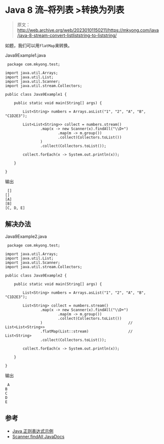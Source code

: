 # Java 8 流–将列表 <list>>转换为列表</list>

> 原文：<http://web.archive.org/web/20230101150211/https://mkyong.com/java/java-8-stream-convert-listliststring-to-liststring/>

如题，我们可以用`flatMap`来转换。

Java9Example1.java

```
 package com.mkyong.test;

import java.util.Arrays;
import java.util.List;
import java.util.Scanner;
import java.util.stream.Collectors;

public class Java9Example1 {

    public static void main(String[] args) {

        List<String> numbers = Arrays.asList("1", "2", "A", "B", "C1D2E3");

        List<List<String>> collect = numbers.stream()
                .map(x -> new Scanner(x).findAll("\\D+")
                        .map(m -> m.group())
                        .collect(Collectors.toList())
                )
                .collect(Collectors.toList());

        collect.forEach(x -> System.out.println(x));

    }

} 
```

输出

```
 []
[]
[A]
[B]
[C, D, E] 
```

## 解决办法

Java9Example2.java

```
 package com.mkyong.test;

import java.util.Arrays;
import java.util.List;
import java.util.Scanner;
import java.util.stream.Collectors;

public class Java9Example2 {

    public static void main(String[] args) {

        List<String> numbers = Arrays.asList("1", "2", "A", "B", "C1D2E3");

        List<String> collect = numbers.stream()
                .map(x -> new Scanner(x).findAll("\\D+")
                        .map(m -> m.group())
                        .collect(Collectors.toList())
                )									 	// List<List<String>>
                .flatMap(List::stream)					// List<String>
                .collect(Collectors.toList());

        collect.forEach(x -> System.out.println(x));

    }

} 
```

输出

```
 A
B
C
D
E 
```

## 参考

*   [Java 正则表达式示例](/web/20221205230300/https://mkyong.com/java/java-regular-expression-examples/)
*   [Scanner.findAll JavaDocs](http://web.archive.org/web/20221205230300/https://docs.oracle.com/javase/9/docs/api/java/util/Scanner.html#findAll-java.lang.String-)

<input type="hidden" id="mkyong-current-postId" value="15146">